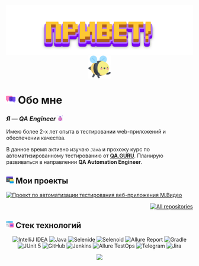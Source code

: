 <p align="center">
    <img title=":wave:" src="attachments/gif/header.gif">
    <img width="12%" title=":wave:" src="attachments/images/bee.png">
</p>

# <img width="5%" title="About me" src="attachments/images/chat.png"> Обо мне

### _Я — QA Engineer_ <img width="3%" title="Bug" src="attachments/images/bug.png">

Имею более 2-х лет опыта в тестировании web-приложений и обеспечении качества.

В данное время активно изучаю <code>Java</code> и прохожу курс по автоматизированному тестированию
от [**QA.GURU**](https://qa.guru/). Планирую развиваться в направлении **QA Automation Engineer**.

## <img width="4%" title="My projects" src="attachments/images/browser.png"> Мои проекты

<p>
  <a href="https://github.com/jjfhj/mvideo_project"><img title="Проект по автоматизации тестирования веб-приложения М.Видео" src="https://github-readme-stats.vercel.app/api/pin/?username=jjfhj&repo=mvideo_project&theme=buefy"></a>
</p>

<p align="right">
  <a href="https://github.com/jjfhj?tab=repositories&sort=stargazers"><img width="170" title="All repositories" src="https://custom-icon-badges.herokuapp.com/badge/-Все%20репозитории-ba79ff?style=for-the-badge&logoColor=white&logo=repo"></a>
</p>

## <img width="4%" title="Technology stack" src="attachments/images/tools.png"> Стек технологий

<p align="center">
<img title="IntelliJ IDEA" src="https://img.shields.io/badge/-IntelliJ%20IDEA-ffc933?style=for-the-badge">
<img title="Java" src="https://img.shields.io/badge/-Java-7e06ff?logo=java&style=for-the-badge">
<img title="Selenide" src="https://img.shields.io/badge/-Selenide-ffc933?style=for-the-badge">
<img title="Selenoid" src="https://img.shields.io/badge/-Selenoid-7e06ff?style=for-the-badge">
<img title="Allure Report" src="https://img.shields.io/badge/-Allure%20Report-ffc933?style=for-the-badge">
<img title="Gradle" src="https://img.shields.io/badge/-Gradle-7e06ff?logo=gradle&style=for-the-badge">
<img title="JUnit 5" src="https://img.shields.io/badge/-JUnit%205-ffc933?logo=junit5&style=for-the-badge">
<img title="GitHub" src="https://img.shields.io/badge/-GitHub-7e06ff?logo=github&style=for-the-badge">
<img title="Jenkins" src="https://img.shields.io/badge/-Jenkins-ffc933?logo=jenkins&style=for-the-badge">
<img title="Allure TestOps" src="https://img.shields.io/badge/-Allure%20TestOps-7e06ff?style=for-the-badge">
<img title="Telegram" src="https://img.shields.io/badge/-Telegram-ffc933?logo=telegram&style=for-the-badge">
<img title="Jira" src="https://img.shields.io/badge/-Jira-7e06ff?logo=jira&style=for-the-badge">
</p>

<p align="center">
  <img src="https://readme-typing-svg.herokuapp.com?color=ba79ff&font=montserrat-medium&size=20&center=true&vCenter=true&lines=%D0%A5%D0%BE%D1%80%D0%BE%D1%88%D0%B5%D0%B3%D0%BE+%D0%B4%D0%BD%D1%8F!">
</p>
